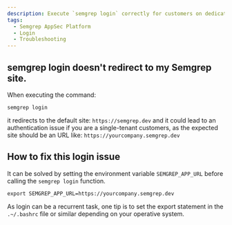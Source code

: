 ```yaml
---
description: Execute `semgrep login` correctly for customers on dedicated tenants.
tags:
  - Semgrep AppSec Platform
  - Login
  - Troubleshooting
---
```




## semgrep login doesn't redirect to my Semgrep site.

When executing the command: 
```console
semgrep login
```
it redirects to the default site: `https://semgrep.dev` and it could lead to an authentication issue if you are a single-tenant customers, as the expected site should be an URL like: `https://yourcompany.semgrep.dev`


## How to fix this login issue

It can be solved by setting the environment variable `SEMGREP_APP_URL` before calling the `semgrep login` function.
```console
export SEMGREP_APP_URL=https://yourcompany.semgrep.dev
```
As login can be a recurrent task, one tip is to set the export statement in the `.~/.bashrc` file or similar depending on your operative system.
